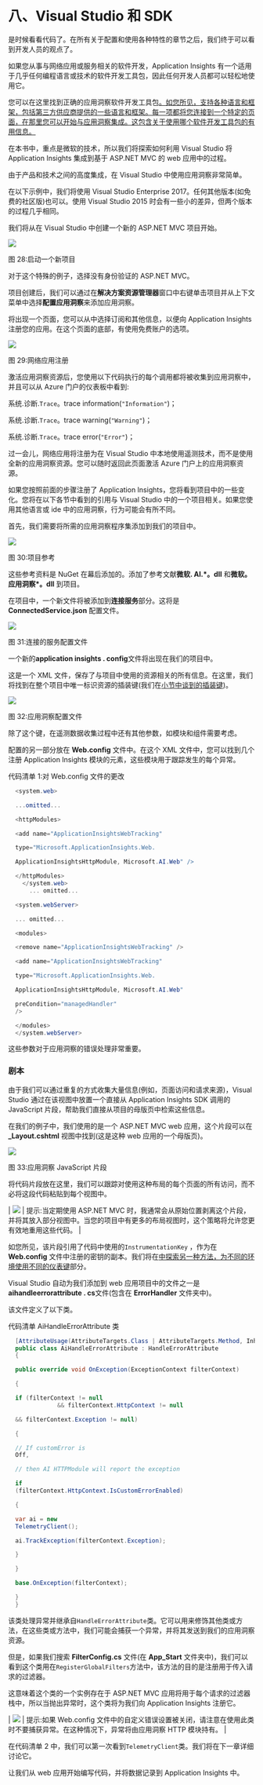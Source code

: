 # 八、Visual Studio 和 SDK

是时候看看代码了。在所有关于配置和使用各种特性的章节之后，我们终于可以看到开发人员的观点了。

如果您从事与网络应用或服务相关的软件开发，Application Insights 有一个适用于几乎任何编程语言或技术的软件开发工具包，因此任何开发人员都可以轻松地使用它。

您可以在这里找到正确的应用洞察软件开发工具包[。如您所见，支持各种语言和框架，包括第三方供应商提供的一些语言和框架。每一项都将您连接到一个特定的页面，在那里您可以开始与应用洞察集成。这包含关于使用哪个软件开发工具包的有用信息。](https://docs.microsoft.com/en-us/azure/application-insights/app-insights-platforms)

在本书中，重点是微软的技术，所以我们将探索如何利用 Visual Studio 将 Application Insights 集成到基于 ASP.NET MVC 的 web 应用中的过程。

由于产品和技术之间的高度集成，在 Visual Studio 中使用应用洞察非常简单。

在以下示例中，我们将使用 Visual Studio Enterprise 2017。任何其他版本(如免费的社区版)也可以。使用 Visual Studio 2015 时会有一些小的差异，但两个版本的过程几乎相同。

我们将从在 Visual Studio 中创建一个新的 ASP.NET MVC 项目开始。

![](img/image039.jpg)

图 28:启动一个新项目

对于这个特殊的例子，选择没有身份验证的 ASP.NET MVC。

项目创建后，我们可以通过在**解决方案资源管理器**窗口中右键单击项目并从上下文菜单中选择**配置应用洞察**来添加应用洞察。

将出现一个页面，您可以从中选择订阅和其他信息，以便向 Application Insights 注册您的应用。在这个页面的底部，有使用免费账户的选项。

![](img/image040.png)

图 29:网络应用注册

激活应用洞察资源后，您使用以下代码执行的每个调用都将被收集到应用洞察中，并且可以从 Azure 门户的仪表板中看到:

系统.诊断.`Trace`。trace information(`"Information"`)；

系统.诊断.`Trace`。trace warning(`"Warning"`)；

系统.诊断.`Trace`。trace error(`"Error"`)；

过一会儿，网络应用将注册为在 Visual Studio 中本地使用遥测技术，而不是使用全新的应用洞察资源。您可以随时返回此页面激活 Azure 门户上的应用洞察资源。

如果您按照前面的步骤注册了 Application Insights，您将看到项目中的一些变化。您将在以下各节中看到的引用与 Visual Studio 中的一个项目相关。如果您使用其他语言或 ide 中的应用洞察，行为可能会有所不同。

首先，我们需要将所需的应用洞察程序集添加到我们的项目中。

![](img/image041.png)

图 30:项目参考

这些参考资料是 NuGet 在幕后添加的。添加了参考文献**微软. AI.*。dll** 和**微软。应用洞察*。dll** 到项目。

在项目中，一个新文件将被添加到**连接服务**部分。这将是 **ConnectedService.json** 配置文件。

![](img/image042.png)

图 31:连接的服务配置文件

一个新的**application insights . config**文件将出现在我们的项目中。

这是一个 XML 文件，保存了与项目中使用的资源相关的所有信息。在这里，我们将找到在整个项目中唯一标识资源的插装键(我们在[小节中谈到的插装键](03.html#_The_instrumentation_key))。

![](img/image043.png)

图 32:应用洞察配置文件

除了这个键，在遥测数据收集过程中还有其他参数，如模块和组件需要考虑。

配置的另一部分放在 **Web.config** 文件中。在这个 XML 文件中，您可以找到几个注册 Application Insights 模块的元素，这些模块用于跟踪发生的每个异常。

代码清单 1:对 Web.config 文件的更改

```cs
  <system.web>

  ...omitted...

  <httpModules>

  <add name="ApplicationInsightsWebTracking"    

  type="Microsoft.ApplicationInsights.Web.

  ApplicationInsightsHttpModule, Microsoft.AI.Web" />

  </httpModules>
    </system.web>
      ... omitted...

  <system.webServer>

  ... omitted...

  <modules>

  <remove name="ApplicationInsightsWebTracking" />

  <add name="ApplicationInsightsWebTracking" 

  type="Microsoft.ApplicationInsights.Web.

  ApplicationInsightsHttpModule, Microsoft.AI.Web"    

  preCondition="managedHandler"
  />

  </modules>
  </system.webServer>

```

这些参数对于应用洞察的错误处理非常重要。

### 剧本

由于我们可以通过重复的方式收集大量信息(例如，页面访问和请求来源)，Visual Studio 通过在该视图中放置一个直接从 Application Insights SDK 调用的 JavaScript 片段，帮助我们直接从项目的母版页中检索这些信息。

在我们的例子中，我们使用的是一个 ASP.NET MVC web 应用，这个片段可以在 **_Layout.cshtml** 视图中找到(这是这种 web 应用的一个母版页)。

![](img/image044.png)

图 33:应用洞察 JavaScript 片段

将代码片段放在这里，我们可以跟踪对使用这种布局的每个页面的所有访问，而不必将这段代码粘贴到每个视图中。

| ![](img/tip.png) | 提示:当定期使用 ASP.NET MVC 时，我通常会从原始位置剥离这个片段，并将其放入部分视图中。当您的项目中有更多的布局视图时，这个策略将允许您更有效地重用这些代码。 |

如您所见，该片段引用了代码中使用的`InstrumentationKey` ，作为在 **Web.config** 文件中注册的密钥的副本。我们将在[中探索另一种方法，为不同的环境使用不同的仪表键](09.html#_Using_different_instrumentation)部分。

Visual Studio 自动为我们添加到 web 应用项目中的文件之一是**aihandleerrorattribute . cs**文件(包含在 **ErrorHandler** 文件夹中)。

该文件定义了以下类。

代码清单 AiHandleErrorAttribute 类

```cs
  [AttributeUsage(AttributeTargets.Class | AttributeTargets.Method, Inherited = true, AllowMultiple = true)] 
  public class AiHandleErrorAttribute : HandleErrorAttribute
  {

  public override void OnException(ExceptionContext filterContext)

  {

  if (filterContext != null
              && filterContext.HttpContext != null 

  && filterContext.Exception != null)

  {

  // If customError is
  Off, 

  // then AI HTTPModule will report the exception

  if
  (filterContext.HttpContext.IsCustomErrorEnabled)

  {   

  var ai = new
  TelemetryClient();

  ai.TrackException(filterContext.Exception);

  } 

  }

  base.OnException(filterContext);

  }
  }

```

该类处理异常并继承自`HandleErrorAttribute`类。它可以用来修饰其他类或方法，在这些类或方法中，我们可能会捕获一个异常，并将其发送到我们的应用洞察资源。

但是，如果我们搜索 **FilterConfig.cs** 文件(在 **App_Start** 文件夹中)，我们可以看到这个类用在`RegisterGlobalFilters`方法中，该方法的目的是注册用于传入请求的过滤器。

这意味着这个类的一个实例存在于 ASP.NET MVC 应用将用于每个请求的过滤器栈中，所以当抛出异常时，这个类将为我们向 Application Insights 注册它。

| ![](img/tip.png) | 提示:如果 Web.config 文件中的自定义错误设置被关闭，请注意在使用此类时不要捕获异常。在这种情况下，异常将由应用洞察 HTTP 模块持有。 |

在代码清单 2 中，我们可以第一次看到`TelemetryClient`类。我们将在下一章详细讨论它。

让我们从 web 应用开始编写代码，并将数据记录到 Application Insights 中。